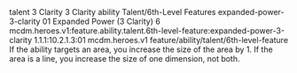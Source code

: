 <ability>
  <metadata>
    <class>talent</class>
    <cost>3 Clarity</cost>
    <cost_amount>3</cost_amount>
    <cost_resource>Clarity</cost_resource>
    <feature_type>ability</feature_type>
    <file_dpath>Talent/6th-Level Features</file_dpath>
    <item_id>expanded-power-3-clarity</item_id>
    <item_index>01</item_index>
    <item_name>Expanded Power (3 Clarity)</item_name>
    <level>6</level>
    <scc>mcdm.heroes.v1:feature.ability.talent.6th-level-feature:expanded-power-3-clarity</scc>
    <scdc>1.1.1:10.2.1.3:01</scdc>
    <source>mcdm.heroes.v1</source>
    <type>feature/ability/talent/6th-level-feature</type>
  </metadata>
  <effects>
    <effect type="mundane">If the ability targets an area, you increase the size of the area by 1. If the area is a line, you increase the size of one dimension, not both.</effect>
  </effects>
</ability>
